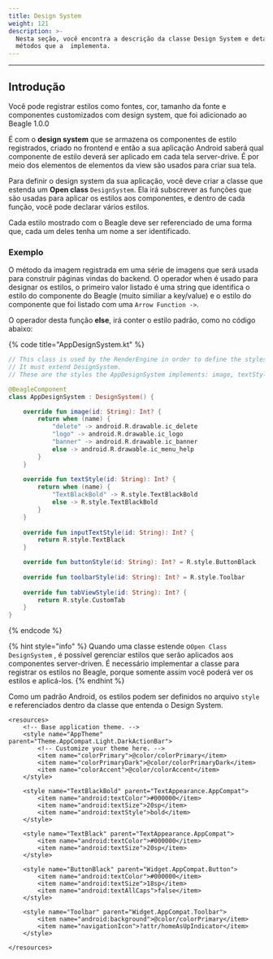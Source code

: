 ```yaml
---
title: Design System
weight: 121
description: >-
  Nesta seção, você encontra a descrição da classe Design System e detalhes dos
  métodos que a  implementa.
---
```


---

## Introdução

Você pode registrar estilos como fontes, cor, tamanho da fonte e componentes customizados com design system, que foi adicionado ao Beagle 1.0.0

É com o **design system** que se armazena os componentes de estilo registrados, criado no frontend e então a sua aplicação Android saberá qual componente de estilo deverá ser aplicado em cada tela server-drive. É por meio dos elementos de elementos da view são usados para criar sua tela. 

Para definir o design system da sua aplicação, você deve criar a classe que estenda um **Open  class** `DesignSystem`. Ela irá subscrever as funções que são usadas para aplicar os estilos aos componentes, e dentro de cada função, você pode declarar vários estilos. 

Cada estilo mostrado com o Beagle deve ser referenciado de uma forma que, cada um deles tenha um nome a ser identificado.

### Exemplo

O método da imagem registrada em uma série de imagens que será usada para construir páginas vindas do backend. O operador when é usado para designar os estilos, o primeiro valor listado é uma string que identifica o estilo do componente do Beagle \(muito similiar a key/value\) e o estilo do componente que foi listado com uma `Arrow Function ->`. 

O operador desta função **else**, irá conter o estilo padrão, como no código abaixo:

{% code title="AppDesignSystem.kt" %}
```kotlin
// This class is used by the RenderEngine in order to define the styles configured at the application.
// It must extend DesignSystem.
// These are the styles the AppDesignSystem implements: image, textStyle, inputTextStyle, buttonStyle, toolbarStyle and tabViewStyle

@BeagleComponent
class AppDesignSystem : DesignSystem() {

    override fun image(id: String): Int? {
        return when (name) {
            "delete" -> android.R.drawable.ic_delete
            "logo" -> android.R.drawable.ic_logo
            "banner" -> android.R.drawable.ic_banner
            else -> android.R.drawable.ic_menu_help
        }
    }
    
    override fun textStyle(id: String): Int? {
        return when (name) {
            "TextBlackBold" -> R.style.TextBlackBold
            else -> R.style.TextBlackBold
        }
    }
    
    override fun inputTextStyle(id: String): Int? {
        return R.style.TextBlack
    }

    override fun buttonStyle(id: String): Int? = R.style.ButtonBlack
    
    override fun toolbarStyle(id: String): Int? = R.style.Toolbar
    
    override fun tabViewStyle(id: String): Int? {
        return R.style.CustomTab
    }
}
```
{% endcode %}

{% hint style="info" %}
Quando uma classe estende o`Open Class DesignSystem` , é possível gerenciar estilos que serão aplicados aos componentes server-driven. É necessário implementar a classe para registrar os estilos no Beagle, porque somente assim você poderá ver os estilos e aplicá-los. 
{% endhint %}

Como um padrão Android, os estilos podem ser definidos no arquivo `style` e referenciados dentro da classe que entenda o Design System. 

```markup
<resources>
    <!-- Base application theme. -->
    <style name="AppTheme" parent="Theme.AppCompat.Light.DarkActionBar">
        <!-- Customize your theme here. -->
        <item name="colorPrimary">@color/colorPrimary</item>
        <item name="colorPrimaryDark">@color/colorPrimaryDark</item>
        <item name="colorAccent">@color/colorAccent</item>
    </style>

    <style name="TextBlackBold" parent="TextAppearance.AppCompat">
        <item name="android:textColor">#000000</item>
        <item name="android:textSize">20sp</item>
        <item name="android:textStyle">bold</item>
    </style>

    <style name="TextBlack" parent="TextAppearance.AppCompat">
        <item name="android:textColor">#000000</item>
        <item name="android:textSize">20sp</item>
    </style>

    <style name="ButtonBlack" parent="Widget.AppCompat.Button">
        <item name="android:textColor">#000000</item>
        <item name="android:textSize">18sp</item>
        <item name="android:textAllCaps">false</item>
    </style>

    <style name="Toolbar" parent="Widget.AppCompat.Toolbar">
        <item name="android:background">@color/colorPrimary</item>
        <item name="navigationIcon">?attr/homeAsUpIndicator</item>
    </style>

</resources>
```
